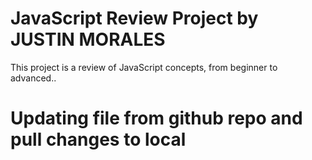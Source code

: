 # JavaScript Review Project by JUSTIN MORALES
This project is a review of JavaScript concepts, from beginner to advanced..

# Updating file from github repo and pull changes to local